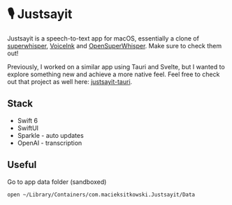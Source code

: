 # 🎙️ Justsayit

Justsayit is a speech-to-text app for macOS, essentially a clone of [superwhisper](https://superwhisper.com), [VoiceInk](https://github.com/Beingpax/VoiceInk) and [OpenSuperWhisper](https://github.com/Starmel/OpenSuperWhisper). Make sure to check them out!

Previously, I worked on a similar app using Tauri and Svelte, but I wanted to explore something new and achieve a more native feel. Feel free to check out that project as well here: [justsayit-tauri](https://github.com/sitek94/justsayit-tauri).

## Stack

- Swift 6
- SwiftUI
- Sparkle - auto updates
- OpenAI - transcription

## Useful

Go to app data folder (sandboxed)

```sh
open ~/Library/Containers/com.macieksitkowski.Justsayit/Data
```